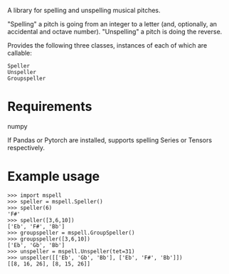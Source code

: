 A library for spelling and unspelling musical pitches.

"Spelling" a pitch is going from an integer to a letter (and, optionally, an accidental and octave number). "Unspelling" a pitch is doing the reverse.

Provides the following three classes, instances of each of which are callable:

```
Speller
Unspeller
Groupspeller
```

# Requirements

numpy

If Pandas or Pytorch are installed, supports spelling Series or Tensors respectively.

# Example usage

```
>>> import mspell
>>> speller = mspell.Speller()
>>> speller(6)
'F#'
>>> speller([3,6,10])
['Eb', 'F#', 'Bb']
>>> groupspeller = mspell.GroupSpeller()
>>> groupspeller([3,6,10])
['Eb', 'Gb', 'Bb']
>>> unspeller = mspell.Unspeller(tet=31)
>>> unspeller([['Eb', 'Gb', 'Bb'], ['Eb', 'F#', 'Bb']])
[[8, 16, 26], [8, 15, 26]]
```

